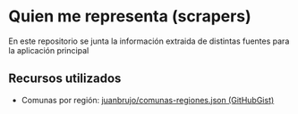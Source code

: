 # Quien me representa (scrapers)

En este repositorio se junta la información extraida de distintas fuentes para la aplicación principal

## Recursos utilizados

* Comunas por región: [juanbrujo/comunas-regiones.json (GitHubGist)](https://gist.github.com/juanbrujo/0fd2f4d126b3ce5a95a7dd1f28b3d8dd)